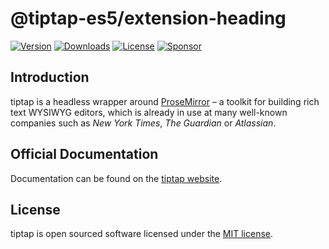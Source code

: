 # @tiptap-es5/extension-heading

[![Version](https://img.shields.io/npm/v/@tiptap-es5/extension-heading.svg?label=version)](https://www.npmjs.com/package/@tiptap-es5/extension-heading)
[![Downloads](https://img.shields.io/npm/dm/@tiptap-es5/extension-heading.svg)](https://npmcharts.com/compare/tiptap?minimal=true)
[![License](https://img.shields.io/npm/l/@tiptap-es5/extension-heading.svg)](https://www.npmjs.com/package/@tiptap-es5/extension-heading)
[![Sponsor](https://img.shields.io/static/v1?label=Sponsor&message=%E2%9D%A4&logo=GitHub)](https://github.com/sponsors/ueberdosis)

## Introduction

tiptap is a headless wrapper around [ProseMirror](https://ProseMirror.net) – a toolkit for building rich text WYSIWYG editors, which is already in use at many well-known companies such as _New York Times_, _The Guardian_ or _Atlassian_.

## Official Documentation

Documentation can be found on the [tiptap website](https://tiptap.dev).

## License

tiptap is open sourced software licensed under the [MIT license](https://github.com/ueberdosis/tiptap/blob/main/LICENSE.md).
